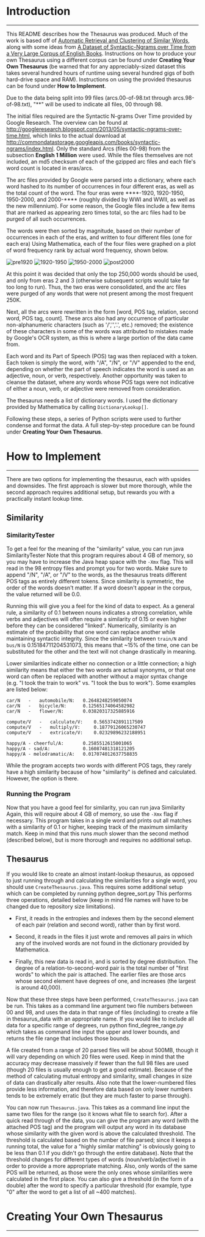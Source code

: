 # Introduction #
---

This README describes how the Thesaurus was produced. Much of the work is based off of [Automatic Retrieval and Clustering of Similar Words](http://www.computing.dcu.ie/~ebicici/Week3/acl98.pdf), along with some ideas from [A Dataset of Syntactic-Ngrams over Time from a Very Large Corpus of English Books](http://commondatastorage.googleapis.com/books/syntactic-ngrams/syntngrams.final.pdf). Instructions on how to produce your own Thesaurus using a different corpus can be found under **Creating Your Own Thesaurus** (be warned that for any appreciably-sized dataset this takes several hundred hours of runtime using several hundred gigs of both hard-drive space and RAM). Instructions on using the provided thesaurus can be found under **How to Implement**.

Due to the data being split into 99 files (arcs.00-of-98.txt through arcs.98-of-98.txt), "\*\*" will be used to indicate all files, 00 through 98.

The initial files required are the Syntactic N-grams Over Time provided by Google Research. The overview can be found at <http://googleresearch.blogspot.com/2013/05/syntactic-ngrams-over-time.html>, which links to the actual download at <http://commondatastorage.googleapis.com/books/syntactic-ngrams/index.html>. Only the standard Arcs (files 00-98) from the subsection **English 1 Million** were used. While the files themselves are not included, an md5 checksum of each of the gzipped arc files and each file's word count is located in eras/arcs.

The arc files provided by Google were parsed into a dictionary, where each word hashed to its number of occurrences in four different eras, as well as the total count of the word. The four eras were \*\*\*\*-1920, 1920-1950, 1950-2000, and 2000-\*\*\*\* (roughly divided by WWI and WWII, as well as the new millennium). For some reason, the Google files include a few items that are marked as appearing zero times total, so the arc files had to be purged of all such occurrences.

The words were then sorted by magnitude, based on their number of occurrences in each of the eras, and written to four different files (one for each era) Using Mathematica, each of the four files were graphed on a plot of word frequency rank by actual word frequency, shown below.

![pre1920](https://s3.amazonaws.com/erosenfeld.github.com/listlogplot%5B1%5D.jpg)
![1920-1950](https://s3.amazonaws.com/erosenfeld.github.com/listlogplot%5B2%5D.jpg)
![1950-2000](https://s3.amazonaws.com/erosenfeld.github.com/listlogplot%5B3%5D.jpg)
![post2000](https://s3.amazonaws.com/erosenfeld.github.com/listlogplot%5B4%5D.jpg)

At this point it was decided that only the top 250,000 words should be used, and only from eras 2 and 3 (otherwise subsequent scripts would take far too long to run). Thus, the two eras were consolidated, and the arc files were purged of any words that were not present among the most frequent 250K.

Next, all the arcs were rewritten in the form [word, POS tag, relation, second word, POS tag, count]. These arcs also had any occurrence of particular non-alphanumeric characters (such as '/','\','.', etc.) removed; the existence of these characters in some of the words was attributed to mistakes made by Google's OCR system, as this is where a large portion of the data came from.

Each word and its Part of Speech (POS) tag was then replaced with a token. Each token is simply the word, with "/A", "/N", or "/V" appended to the end, depending on whether the part of speech indicates the word is used as an adjective, noun, or verb, respectively. Another opportunity was taken to cleanse the dataset, where any words whose POS tags were not indicative of either a noun, verb, or adjective were removed from consideration.

The thesaurus needs a list of dictionary words. I used the dictionary provided by Mathematica by calling `DictionaryLookup[]`.

Following these steps, a series of Python scripts were used to further condense and format the data. A full step-by-step procedure can be found under **Creating Your Own Thesaurus**.

# How to Implement #
---

There are two options for implementing the thesaurus, each with upsides and downsides. The first approach is slower but more thorough, while the second approach requires additional setup, but rewards you with a practically instant lookup time.

## Similarity ##

### SimilarityTester ###

To get a feel for the meaning of the "similarity" value, you can run
    java SimilarityTester
Note that this program requires about 4 GB of memory, so you may have to increase the Java heap space with the `-Xmx` flag. This will read in the 98 entropy files and prompt you for two words. Make sure to append "/N", "/A", or "/V" to the words, as the thesaurus treats different POS tags as entirely different tokens. Since similarity is symmetric, the order of the words doesn't matter. If a word doesn't appear in the corpus, the value returned will be 0.0.

Running this will give you a feel for the kind of data to expect. As a general rule, a similarity of 0.1 between nouns indicates a strong correlation, while verbs and adjectives will often require a similarity of 0.15 or even higher before they can be considered "linked". Numerically, similarity is an estimate of the probability that one word can replace another while maintaining syntactic integrity. Since the similarity between `train/N` and `bus/N` is 0.15184711204531073, this means that ~15% of the time, one can be substituted for the other and the text will not change drastically in meaning.

Lower similarities indicate either no connection or a little connection; a high similarity means that either the two words are actual synonyms, or that one word can often be replaced with another without a major syntax change (e.g. "I took the train to work" vs. "I took the bus to work").  Some examples are listed below:

```
car/N	- 	automobile/N:	0.2648248259050074
car/N	- 	bicycle/N:		0.12565174064582982
car/N	- 	flower/N:		0.03820317325885916

compute/V	- 	calculate/V:	0.5653742891117509
compute/V	- 	multiply/V:		0.18779126065230747
compute/V	- 	extricate/V:	0.02329896232188951

happy/A - cheerful/A:		0.2585512615001065
happy/A - sad/A:			0.16087481318121205
happy/A - melodramatic/A:	0.017074012637758835
```

While the program accepts two words with different POS tags, they rarely have a high similarity because of how "similarity" is defined and calculated. However, the option is there.

### Running the Program ###

Now that you have a good feel for similarity, you can run
    java Similarity
Again, this will require about 4 GB of memory, so use the `-Xmx` flag if necessary. This program takes in a single word and prints out all matches with a similarity of 0.1 or higher, keeping track of the maximum similarity match. Keep in mind that this runs *much* slower than the second method (described below), but is more thorough and requires no additional setup.

## Thesaurus ##

If you would like to create an almost instant-lookup thesaurus, as opposed to just running through and calculating the similarities for a single word, you should use `CreateThesaurus.java`. This requires some additional setup which can be completed by running
    python degree_sort.py
This performs three operations, detailed below (keep in mind file names will have to be changed due to repository size limitations).

* First, it reads in the entropies and indexes them by the second element of each pair (relation and second word), rather than by first word.

* Second, it reads in the files it just wrote and removes all pairs in which any of the involved words are not found in the dictionary provided by Mathematica.

* Finally, this new data is read in, and is sorted by degree distribution. The degree of a relation-to-second-word pair is the total number of "first words" to which the pair is attached. The earlier files are those arcs whose second element have degrees of one, and increases (the largest is around 40,000).

Now that these three steps have been performed, `CreateThesaurus.java` can be run. This takes as a command line argument two file numbers between 00 and 98, and uses the data in that range of files (including) to create a file in thesaurus_data with an appropriate name. If you would like to include all data for a specific range of degrees, run
    python find_degree_range.py
which takes as command line input the upper and lower bounds, and returns the file range that includes those bounds.

A file created from a range of 20 parsed files will be about 500MB, though it will vary depending on which 20 files were used. Keep in mind that the accuracy may decrease massively if fewer than the full 98 files are used (though 20 files is usually enough to get a good estimate). Because of the method of calculating mutual entropy and similarity, small changes in size of data can drastically alter results. Also note that the lower-numbered files provide less information, and therefore data based on only lower numbers tends to be extremely erratic (but they are much faster to parse through).

You can now run `Thesaurus.java`. This takes as a command line input the same two files for the range (so it knows what file to search for). After a quick read through of the data, you can give the program any word (with the attached POS tag) and the program will output any word in its database whose similarity with the given word is above the calculated threshold. The threshold is calculated based on the number of file parsed; since it keeps a running total, the value for a "highly similar matching" is obviously going to be less than 0.1 if you didn't go through the entire database). Note that the threshold changes for different types of words (noun/verb/adjective) in order to provide a more appropriate matching. Also, only words of the same POS will be returned, as those were the only ones whose similarities were calculated in the first place. You can also give a threshold (in the form of a double) after the word to specify a particular threshold (for example, type "0" after the word to get a list of all ~400 matches).

# Creating Your Own Thesaurus #
---

